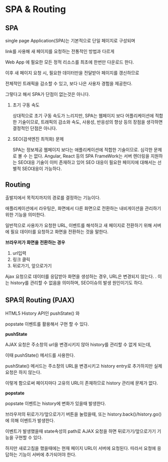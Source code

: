 # SPA & Routing

## SPA

single page Application(SPA)는 기본적으로 단일 페이지로 구성되며

link를 사용해 새 페이지를 요청하는 전통적인 방법과 다르게 

Web App 에 필요한 모든 정적 리소스를 최초에 한번만 다운로드 한다.



이후 새 페이지 요청 시, 필요한 데이터만을 전달받아 페이지를 갱신하므로

전체적인 트래픽을 감소할 수 있고, 보다 나은 사용자 경험을 제공한다.



그렇다고 해서 SPA가 단점이 없는것은 아니다.

1. 초기 구동 속도

   상대적으로 초기 구동 속도가 느리지만, SPA는 웹페이지 보다 어플리케이션에 적합한 기술이므로, 트래픽의 감소와 속도, 사용성, 반응성의 향상 등의 장점을 생각하면 결정적인 단점은 아니다.

   

2. SEO(검색엔진 최적화) 문제

   SPA는 정보제공 웹페이지 보다는 애플리케이션에 적합한 기술이므로. 심각한 문제로 볼 수 는 없다. Angular, React 등의 SPA FrameWork는 서버 렌더링을 지원하는 SEO대응 기술이 이미 존재하고 있어 SEO 대응이 필요한 페이지에 대해서는 선별적 SEO대응이 가능하다.	



## Routing

출발지에서 목적지까지의 경로를 결정하는 기능이다.

애플리케이션에서 라우팅은, 화면에서 다른 화면으로 전환하는 내비게이션을 관리하기 위한 기능을 의미한다.

일반적으로 사용자가 요청한 URL, 이벤트를 해석하고 새 페이지로 전환하기 위해                   서버에 필요 데이터를 요청하고 화면을 전환하는 것을 말한다.



<strong> 브라우저가 화면을 전환하는 경우 </strong>

1. url입력
2. 링크 클릭
3. 뒤로가기, 앞으로가기

Ajax 요청으로 데이터를 응답받아 화면을 생성하는 경우, URL은 변경되지 않는다.                 . 이는 history를 관리할 수 없음을 의미하며, SEO이슈의 발생 원인이기도 하다.





## SPA의 Routing (PJAX)

HTML5 History API인 pushState() 와

popstate 이벤트를 활용해서 구현 할 수 있다.



<strong>pushState</strong>

AJAX 요청은 주소창의 url을 변경시키지 않아 history를 관리할 수 없게 되는데,

이때 pushState() 메서드를 사용한다.

pushState() 메서드는 주소창의 URL을 변경시키고 history entry로 추가하지만                     실제 요청은 하지 않는다. 

이렇게 함으로써 페이지마다 고유의 URL이 존재하므로 history 관리에 문제가 없다.



<strong>popstate</strong>

popstate 이벤트는 history에 변화가 있을때 발생한다.

브라우저의 뒤로가기/앞으로가기 버튼을 눌렀을때, 또는 history.back()/history.go()에      의해 이벤트가 발생한다.

이벤트가 발생했을때 state속성의 path로 AJAX 요청을 하면 뒤로가기/앞으로가기 기능을 구현할 수 있다.



하지만 새로고침을 했을때에는 현재 페이지 URL이 서버에 요청된다. 따라서 요청에 응답하는 기능이 서버에 추가되어야 한다.





















































